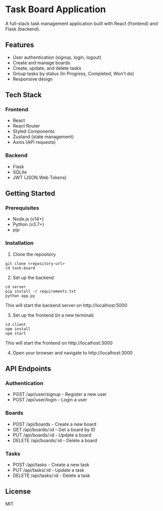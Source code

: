 # Task Board Application

A full-stack task management application built with React (frontend) and Flask (backend).

## Features

- User authentication (signup, login, logout)
- Create and manage boards
- Create, update, and delete tasks
- Group tasks by status (In Progress, Completed, Won't do)
- Responsive design

## Tech Stack

### Frontend
- React
- React Router
- Styled Components
- Zustand (state management)
- Axios (API requests)

### Backend
- Flask
- SQLite
- JWT (JSON Web Tokens)

## Getting Started

### Prerequisites
- Node.js (v14+)
- Python (v3.7+)
- pip

### Installation

1. Clone the repository
```
git clone <repository-url>
cd task-board
```

2. Set up the backend
```
cd server
pip install -r requirements.txt
python app.py
```
This will start the backend server on http://localhost:5000

3. Set up the frontend (in a new terminal)
```
cd client
npm install
npm start
```
This will start the frontend on http://localhost:3000

4. Open your browser and navigate to http://localhost:3000

## API Endpoints

### Authentication
- POST /api/user/signup - Register a new user
- POST /api/user/login - Login a user

### Boards
- POST /api/boards - Create a new board
- GET /api/boards/:id - Get a board by ID
- PUT /api/boards/:id - Update a board
- DELETE /api/boards/:id - Delete a board

### Tasks
- POST /api/tasks - Create a new task
- PUT /api/tasks/:id - Update a task
- DELETE /api/tasks/:id - Delete a task

## License
MIT 
 